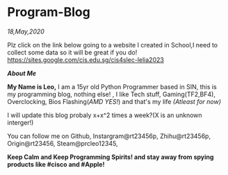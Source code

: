 # Program-Blog






*18,May,2020*




Plz click on the link below going to a website I created in School,I need to collect some data so it will be great if you do!
https://sites.google.com/cis.edu.sg/cis4slec-lelia2023







***About Me***

**My Name is Leo,**
I am a 15yr old Python Programmer based in SIN, this is my programming blog, nothing else! , I like Tech stuff, Gaming(TF2,BF4), Overclocking, Bios Flashing(*AMD YES!*) and that's my life *(Atleast for now)*



I will update this blog probaly x+x^2 times a week?(X is an unknown interger!)




You can follow me on Github, Instargram@rt23456p, Zhihu@rt23456p, Origin@rt23456, Steam@prcleo12345,




**Keep Calm and Keep Programming Spirits! and stay away from spying products like #cisco and #Apple!**
